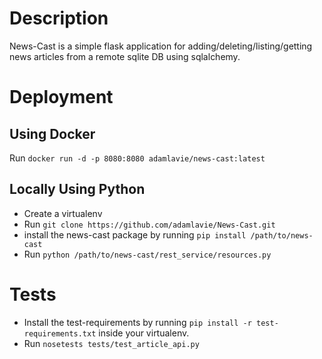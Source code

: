 # Description
News-Cast is a simple flask application for adding/deleting/listing/getting 
news articles from a remote sqlite DB using sqlalchemy.

# Deployment
## Using Docker
Run `docker run -d -p 8080:8080 adamlavie/news-cast:latest`
## Locally Using Python
* Create a virtualenv
* Run `git clone https://github.com/adamlavie/News-Cast.git`
* install the news-cast package by running `pip install /path/to/news-cast`
* Run `python /path/to/news-cast/rest_service/resources.py` 

# Tests
* Install the test-requirements by running `pip install -r test-requirements.txt` inside your virtualenv.
* Run `nosetests tests/test_article_api.py`
